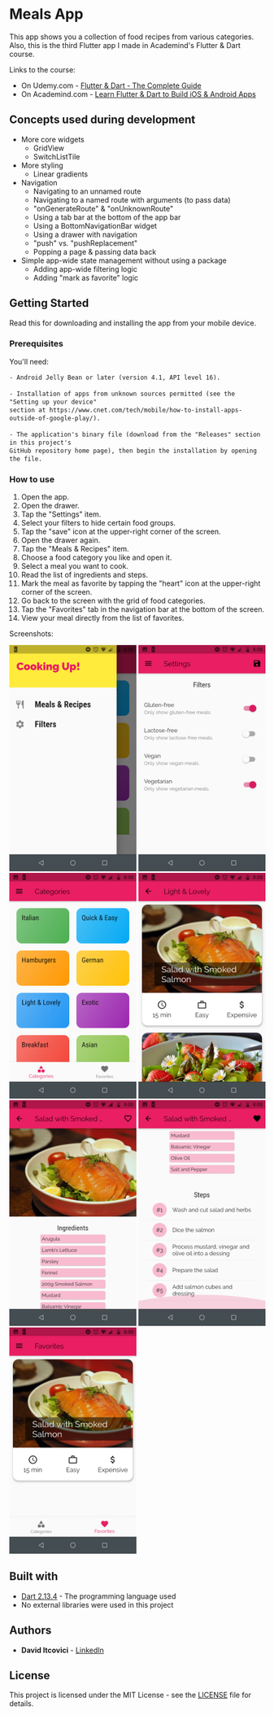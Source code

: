 # Meals App

This app shows you a collection of food recipes from various categories.
Also, this is the third Flutter app I made in Academind's Flutter & Dart course.

Links to the course:

* On Udemy.com - [Flutter & Dart - The Complete Guide](https://www.udemy.com/course/learn-flutter-dart-to-build-ios-android-apps/)
* On Academind.com - [Learn Flutter & Dart to Build iOS & Android Apps](https://pro.academind.com/p/learn-flutter-dart-to-build-ios-android-apps-2020)

## Concepts used during development

* More core widgets
  * GridView
  * SwitchListTile
* More styling
  * Linear gradients
* Navigation
  * Navigating to an unnamed route
  * Navigating to a named route with arguments (to pass data)
  * "onGenerateRoute" & "onUnknownRoute"
  * Using a tab bar at the bottom of the app bar
  * Using a BottomNavigationBar widget
  * Using a drawer with navigation
  * "push" vs. "pushReplacement"
  * Popping a page & passing data back
* Simple app-wide state management without using a package
  * Adding app-wide filtering logic
  * Adding "mark as favorite" logic

## Getting Started

Read this for downloading and installing the app from your mobile device.

### Prerequisites

You'll need:

```
- Android Jelly Bean or later (version 4.1, API level 16).

- Installation of apps from unknown sources permitted (see the "Setting up your device"
section at https://www.cnet.com/tech/mobile/how-to-install-apps-outside-of-google-play/).

- The application's binary file (download from the "Releases" section in this project's
GitHub repository home page), then begin the installation by opening the file.
```

### How to use

1. Open the app.
2. Open the drawer.
3. Tap the "Settings" item.
4. Select your filters to hide certain food groups.
5. Tap the "save" icon at the upper-right corner of the screen.
6. Open the drawer again.
7. Tap the "Meals & Recipes" item.
8. Choose a food category you like and open it.
9. Select a meal you want to cook.
10. Read the list of ingredients and steps.
11. Mark the meal as favorite by tapping the "heart" icon at the upper-right corner of the screen.
12. Go back to the screen with the grid of food categories.
13. Tap the "Favorites" tab in the navigation bar at the bottom of the screen.
14. View your meal directly from the list of favorites.

Screenshots:

<p float="left">
  <img alt="App Screenshot 1" src="/dev_assets/images/app_screenshot_1.png" width="250" />
  <img alt="App Screenshot 2" src="/dev_assets/images/app_screenshot_2.png" width="250" />
  <img alt="App Screenshot 3" src="/dev_assets/images/app_screenshot_3.png" width="250" />
  <img alt="App Screenshot 4" src="/dev_assets/images/app_screenshot_4.png" width="250" />
  <img alt="App Screenshot 5" src="/dev_assets/images/app_screenshot_5.png" width="250" />
  <img alt="App Screenshot 6" src="/dev_assets/images/app_screenshot_6.png" width="250" />
  <img alt="App Screenshot 7" src="/dev_assets/images/app_screenshot_7.png" width="250" />
</p>

## Built with

* [Dart 2.13.4](https://dart.dev/) - The programming language used
* No external libraries were used in this project

## Authors

* **David Itcovici** - [LinkedIn](https://www.linkedin.com/in/david-itcovici/)

## License

This project is licensed under the MIT License - see the [LICENSE](LICENSE) file for details.